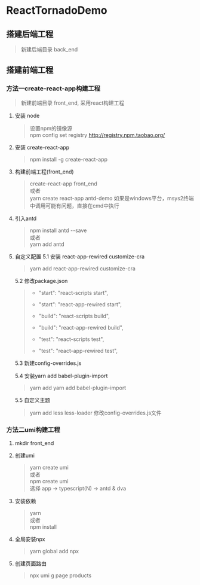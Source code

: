 # ReactTornadoDemo

## 搭建后端工程
> 新建后端目录 back_end  


## 搭建前端工程

### 方法一create-react-app构建工程
> 新建前端目录 front_end, 采用react构建工程  
1. 安装 node  
    > 设置npm的镜像源  
    > npm config set registry http://registry.npm.taobao.org/  

2. 安装 create-react-app  
    > npm install -g create-react-app  

3. 构建前端工程(front_end)  
    > create-react-app front_end  
    > 或者  
    > yarn create react-app antd-demo
    > 如果是windows平台，msys2终端中调用可能有问题，直接在cmd中执行  
    >

4. 引入antd
    > npm install antd --save  
    > 或者   
    > yarn add antd

5. 自定义配置
    5.1 安装 react-app-rewired customize-cra  
    > yarn add react-app-rewired customize-cra  

    5.2 修改package.json  
    > -   "start": "react-scripts start",  
    > +   "start": "react-app-rewired start",  
    > -   "build": "react-scripts build",  
    > +   "build": "react-app-rewired build",  
    > -   "test": "react-scripts test",  
    > +   "test": "react-app-rewired test",    

    5.3 新建config-overrides.js 

    5.4 安装yarn add babel-plugin-import
    > yarn add yarn add babel-plugin-import  


    5.5 自定义主题
    > yarn add less less-loader
    > 修改config-overrides.js文件




### 方法二umi构建工程
1. mkdir front_end

2. 创建umi
    > yarn create umi  
    > 或者  
    > npm create umi  
    > 选择 app -> typescript(N) -> antd & dva

3. 安装依赖  
    > yarn  
    > 或者  
    > npm install  

4. 全局安装npx
    >  yarn global add npx  

5. 创建页面路由  
    > npx umi g page products  








